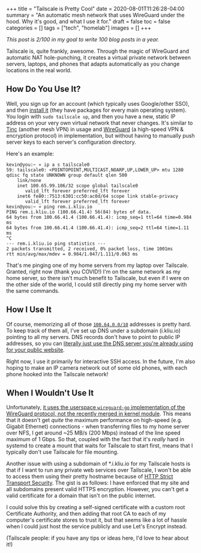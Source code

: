 +++
title = "Tailscale is Pretty Cool"
date = 2020-08-01T11:26:28-04:00
summary =  "An automatic mesh network that uses WireGuard under the hood. Why it's good, and what I use it for."
draft = false
toc = false
categories = []
tags = ["tech", "homelab"]
images = []
+++

_This post is 2/100 in my goal to write 100 blog posts in a year._

Tailscale is, quite frankly, awesome. Through the magic of WireGuard and automatic NAT hole-punching, it creates a virtual private network between servers, laptops, and phones that adapts automatically as you change locations in the real world.

## How Do You Use It?

Well, you sign up for an account (which typically uses Google/other SSO), and then [install it](https://tailscale.com/download) (they have packages for every main operating system). You login with `sudo tailscale up`, and then you have a new, static IP address on your very own virtual network that never changes. It's similar to [Tinc](https://tinc-vpn.org/) (another mesh VPN) in usage and [WireGuard](https://wireguard.com) (a high-speed VPN & encryption protocol) in implementation, but without having to manually push server keys to each server's configuration directory.

Here's an example:

```
kevin@you:~ » ip a s tailscale0
59: tailscale0: <POINTOPOINT,MULTICAST,NOARP,UP,LOWER_UP> mtu 1280 qdisc fq state UNKNOWN group default qlen 500
    link/none
    inet 100.65.99.106/32 scope global tailscale0
       valid_lft forever preferred_lft forever
    inet6 fe80::7513:6301:cc50:ac0d/64 scope link stable-privacy
       valid_lft forever preferred_lft forever
kevin@you:~ » ping rem.i.kliu.io
PING rem.i.kliu.io (100.66.41.4) 56(84) bytes of data.
64 bytes from 100.66.41.4 (100.66.41.4): icmp_seq=1 ttl=64 time=0.984 ms
64 bytes from 100.66.41.4 (100.66.41.4): icmp_seq=2 ttl=64 time=1.11 ms
^C
--- rem.i.kliu.io ping statistics ---
2 packets transmitted, 2 received, 0% packet loss, time 1001ms
rtt min/avg/max/mdev = 0.984/1.047/1.111/0.063 ms
```

That's me pinging one of my home servers from my laptop over Tailscale. Granted, right now (thank you COVID!) I'm on the same network as my home server, so there isn't much benefit to Tailscale, but even if I were on the other side of the world, I could still directly ping my home server with the same commands.

## How I Use It

Of course, memorizing all of those [`100.64.0.0/10`](https://www.tailscale.com/kb/1015/100.x-addresses) addresses is pretty hard. To keep track of them all, I've set up DNS under a subdomain (i.kliu.io) pointing to all my servers. DNS records don't have to point to public IP addresses, so you can [literally just use the DNS server you're already using for your public website](https://tailscale.com/kb/1054/dns?q=DNS).

Right now, I use it primarily for interactive SSH access. In the future, I'm also hoping to make an IP camera network out of some old phones, with each phone hooked into the Tailscale network!

## When I Wouldn't Use It

Unfortunately, [it uses the userspace `wireguard-go` implementation of the WireGuard protocol, not the recently merged in kernel module](https://github.com/tailscale/tailscale/issues/426). This means that it doesn't get _quite_ the maximum performance on high-speed (e.g. Gigabit Ethernet) connections - when transferring files to my home server over NFS, I get around ~25 MB/s (200 Mbps) instead of the line speed maximum of 1 Gbps. So that, coupled with the fact that it's _really_ hard in systemd to create a mount that waits for Tailscale to start first, means that I typically don't use Tailscale for file mounting.

Another issue with using a subdomain of \*.i.kliu.io for my Tailscale hosts is that if I want to run any private web services over Tailscale, I won't be able to access them using their pretty hostname because of [HTTP Strict Transport Security](https://en.wikipedia.org/wiki/HTTP_Strict_Transport_Security). The gist is as follows: I have enforced that my site and all subdomains present valid HTTPS encryption. However, you can't get a valid certificate for a domain that isn't on the public internet.

I could solve this by creating a self-signed certificate with a custom root Certificate Authority, and then adding that root CA to each of my computer's certificate stores to trust it, but that seems like a lot of hassle when I could just host the service publicly and use Let's Encrypt instead.

(Tailscale people: if you have any tips or ideas here, I'd love to hear about it!)
